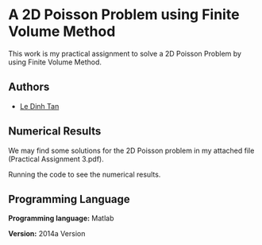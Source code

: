 
# A 2D Poisson Problem using Finite Volume Method

This work is my practical assignment to solve a 2D Poisson Problem 
by using Finite Volume Method.


## Authors

- [Le Dinh Tan](https://github.com/ledinhtan)


## Numerical Results

We may find some solutions for the 2D Poisson problem in my 
attached file (Practical Assignment 3.pdf).

Running the code to see the numerical results.
## Programming Language

**Programming language:** Matlab

**Version:** 2014a Version